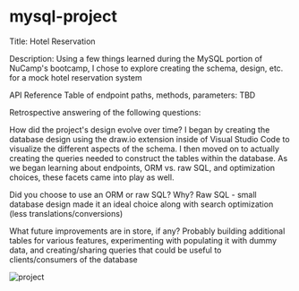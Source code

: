 # mysql-project

Title:  Hotel Reservation

Description:  Using a few things learned during the MySQL portion of NuCamp's bootcamp, I chose to explore creating the schema, design, etc. for a mock hotel reservation system

API Reference Table of endpoint paths, methods, parameters: TBD

Retrospective answering of the following questions:

How did the project's design evolve over time? I began by creating the database design using the draw.io extension inside of Visual Studio Code to visualize the different aspects of the schema. I then moved on to actually creating the queries needed to construct the tables within the database. As we began learning about endpoints, ORM vs. raw SQL, and optimization choices, these facets came into play as well.

Did you choose to use an ORM or raw SQL? Why?  Raw SQL - small database design made it an ideal choice along with search optimization (less translations/conversions)

What future improvements are in store, if any?  Probably building additional tables for various features, experimenting with populating it with dummy data, and creating/sharing queries that could be useful to clients/consumers of the database

![project](https://github.com/anking2k/mysql-project/assets/82107079/d621a7d8-1e3c-4d39-b739-c898752fcb42)
